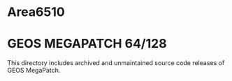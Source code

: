 # Area6510

# GEOS MEGAPATCH 64/128
This directory includes archived and unmaintained source code releases of GEOS MegaPatch.
